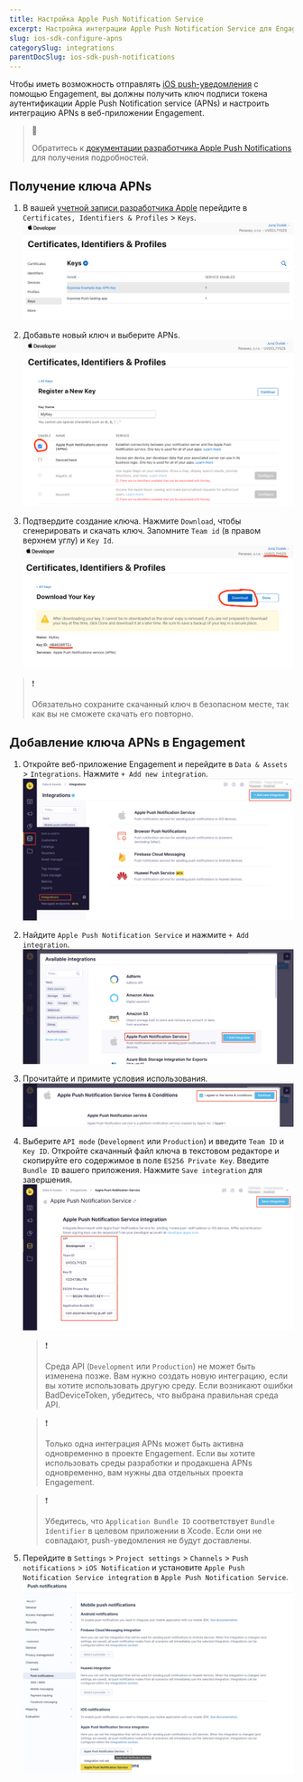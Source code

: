 ```yaml
---
title: Настройка Apple Push Notification Service
excerpt: Настройка интеграции Apple Push Notification Service для Engagement
slug: ios-sdk-configure-apns
categorySlug: integrations
parentDocSlug: ios-sdk-push-notifications
---
```


Чтобы иметь возможность отправлять [iOS push-уведомления](https://documentation.bloomreach.com/engagement/docs/ios-sdk-push-notifications) с помощью Engagement, вы должны получить ключ подписи токена аутентификации Apple Push Notification service (APNs) и настроить интеграцию APNs в веб-приложении Engagement.

> 📘
>
> Обратитесь к [документации разработчика Apple Push Notifications](https://developer.apple.com/documentation/usernotifications) для получения подробностей.

## Получение ключа APNs

1. В вашей [учетной записи разработчика Apple](https://developer.apple.com/account/resources/authkeys/list) перейдите в `Certificates, Identifiers & Profiles` > `Keys`.
![Apple Developer - ключи APNs](https://raw.githubusercontent.com/exponea/exponea-ios-sdk/main/Documentation/images/apns1.png)

2. Добавьте новый ключ и выберите APNs.
![Apple Developer - регистрация нового ключа APNs](https://raw.githubusercontent.com/exponea/exponea-ios-sdk/main/Documentation/images/apns2.png)

3. Подтвердите создание ключа. Нажмите `Download`, чтобы сгенерировать и скачать ключ. Запомните `Team id` (в правом верхнем углу) и `Key Id`.
![Apple Developer - скачивание ключа APNs](https://raw.githubusercontent.com/exponea/exponea-ios-sdk/main/Documentation/images/apns3.png)

> ❗️
>
> Обязательно сохраните скачанный ключ в безопасном месте, так как вы не сможете скачать его повторно.

## Добавление ключа APNs в Engagement

1. Откройте веб-приложение Engagement и перейдите в `Data & Assets` > `Integrations`. Нажмите `+ Add new integration`.
![Engagement Integrations - Добавление новой интеграции](https://raw.githubusercontent.com/exponea/exponea-ios-sdk/main/Documentation/images/apns4.png)

2. Найдите `Apple Push Notification Service` и нажмите `+ Add integration`.
![Engagement Integrations - Выбор интеграции Apple Push Notification Service](https://raw.githubusercontent.com/exponea/exponea-ios-sdk/main/Documentation/images/apns5.png)

3. Прочитайте и примите условия использования.
![Engagement Integrations - Принятие условий использования](https://raw.githubusercontent.com/exponea/exponea-ios-sdk/main/Documentation/images/apns6.png)

4. Выберите `API mode` (`Development` или `Production`) и введите `Team ID` и `Key ID`. Откройте скачанный файл ключа в текстовом редакторе и скопируйте его содержимое в поле `ES256 Private Key`. Введите `Bundle ID` вашего приложения. Нажмите `Save integration` для завершения.
![Engagement Integrations - Настройка интеграции APNs](https://raw.githubusercontent.com/exponea/exponea-ios-sdk/main/Documentation/images/apns7.png)
   > ❗️
   >
   > Среда API (`Development` или `Production`) не может быть изменена позже. Вам нужно создать новую интеграцию, если вы хотите использовать другую среду. Если возникают ошибки BadDeviceToken, убедитесь, что выбрана правильная среда API.
   
   > ❗️
   >
   > Только одна интеграция APNs может быть активна одновременно в проекте Engagement. Если вы хотите использовать среды разработки и продакшена APNs одновременно, вам нужны два отдельных проекта Engagement.

   > ❗️
   >
   > Убедитесь, что `Application Bundle ID` соответствует `Bundle Identifier` в целевом приложении в Xcode. Если они не совпадают, push-уведомления не будут доставлены.


5. Перейдите в `Settings` > `Project settings` > `Channels` > `Push notifications` > `iOS Notification` и установите `Apple Push Notification Service integration` в `Apple Push Notification Service`.
![Engagement - Выбор интеграции APNs](https://raw.githubusercontent.com/exponea/exponea-ios-sdk/main/Documentation/images/apns8.png)